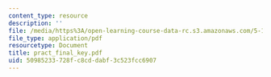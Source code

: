 ```yaml
---
content_type: resource
description: ''
file: /media/https%3A/open-learning-course-data-rc.s3.amazonaws.com/5-13-organic-chemistry-ii-fall-2006/50985233728fc8cddabf3c523fcc6907_pract_final_key.pdf
file_type: application/pdf
resourcetype: Document
title: pract_final_key.pdf
uid: 50985233-728f-c8cd-dabf-3c523fcc6907
---
```

